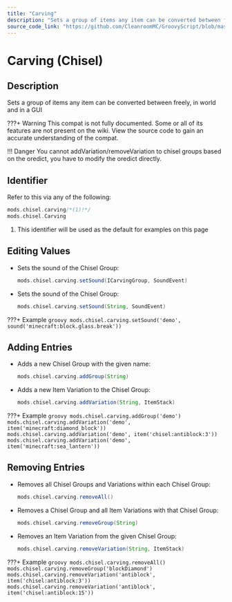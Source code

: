 ```yaml
---
title: "Carving"
description: "Sets a group of items any item can be converted between freely, in world and in a GUI"
source_code_link: "https://github.com/CleanroomMC/GroovyScript/blob/master/src/main/java/com/cleanroommc/groovyscript/compat/mods/chisel/Carving.java"
---
```


# Carving (Chisel)

## Description

Sets a group of items any item can be converted between freely, in world and in a GUI

???+ Warning
    This compat is not fully documented. Some or all of its features are not present on the wiki. View the source code to gain an accurate understanding of the compat.

!!! Danger
    You cannot addVariation/removeVariation to chisel groups based on the oredict, you have to modify the oredict directly.

## Identifier

Refer to this via any of the following:

```groovy hl_lines="1"
mods.chisel.carving/*(1)!*/
mods.chisel.Carving
```

1. This identifier will be used as the default for examples on this page

## Editing Values

- Sets the sound of the Chisel Group:

    ```groovy
    mods.chisel.carving.setSound(ICarvingGroup, SoundEvent)
    ```

- Sets the sound of the Chisel Group:

    ```groovy
    mods.chisel.carving.setSound(String, SoundEvent)
    ```

???+ Example
    ```groovy
    mods.chisel.carving.setSound('demo', sound('minecraft:block.glass.break'))
    ```

## Adding Entries

- Adds a new Chisel Group with the given name:

    ```groovy
    mods.chisel.carving.addGroup(String)
    ```

- Adds a new Item Variation to the Chisel Group:

    ```groovy
    mods.chisel.carving.addVariation(String, ItemStack)
    ```

???+ Example
    ```groovy
    mods.chisel.carving.addGroup('demo')
    mods.chisel.carving.addVariation('demo', item('minecraft:diamond_block'))
    mods.chisel.carving.addVariation('demo', item('chisel:antiblock:3'))
    mods.chisel.carving.addVariation('demo', item('minecraft:sea_lantern'))
    ```

## Removing Entries

- Removes all Chisel Groups and Variations within each Chisel Group:

    ```groovy
    mods.chisel.carving.removeAll()
    ```

- Removes a Chisel Group and all Item Variations with that Chisel Group:

    ```groovy
    mods.chisel.carving.removeGroup(String)
    ```

- Removes an Item Variation from the given Chisel Group:

    ```groovy
    mods.chisel.carving.removeVariation(String, ItemStack)
    ```

???+ Example
    ```groovy
    mods.chisel.carving.removeAll()
    mods.chisel.carving.removeGroup('blockDiamond')
    mods.chisel.carving.removeVariation('antiblock', item('chisel:antiblock:3'))
    mods.chisel.carving.removeVariation('antiblock', item('chisel:antiblock:15'))
    ```
